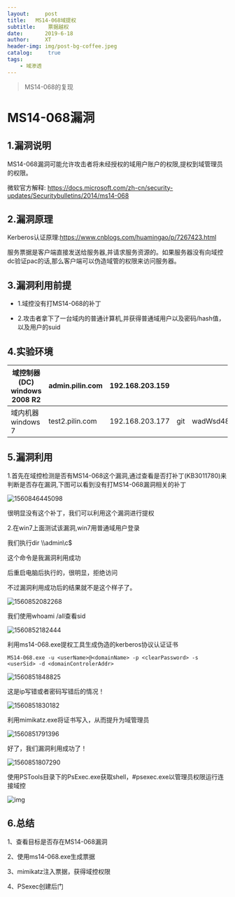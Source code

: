 ```yaml
---
layout:     post
title:   MS14-068域提权    
subtitle:    票据越权
date:       2019-6-18
author:     XT
header-img: img/post-bg-coffee.jpeg
catalog: 	 true
tags:
    - 域渗透
---
```



> MS14-068的复现

# MS14-068漏洞

## 1.漏洞说明

MS14-068漏洞可能允许攻击者将未经授权的域用户账户的权限,提权到域管理员的权限。

微软官方解释: https://docs.microsoft.com/zh-cn/security-updates/Securitybulletins/2014/ms14-068	

## 2.漏洞原理

Kerberos认证原理:https://www.cnblogs.com/huamingao/p/7267423.html

​      服务票据是客户端直接发送给服务器,并请求服务资源的。如果服务器没有向域控dc验证pac的话,那么客户端可以伪造域管的权限来访问服务器。

## 3.漏洞利用前提

- 1.域控没有打MS14-068的补丁

- 2.攻击者拿下了一台域内的普通计算机,并获得普通域用户以及密码/hash值，以及用户的suid



## 4.实验环境

| 域控制器(DC) windows 2008 R2 | admin.pilin.com | 192.168.203.159 |||
| ---------------------------- | --------------- | --------------- |------|----|
| 域内机器 windows 7           | test2.pilin.com | 192.168.203.177 |git|wadWsd48*|




## 5.漏洞利用

1.首先在域控检测是否有MS14-068这个漏洞,通过查看是否打补丁(KB3011780)来判断是否存在漏洞,下图可以看到没有打MS14-068漏洞相关的补丁

![1560846445098](https://raw.githubusercontent.com/xineting/xineting.github.io/master/pic/1560846445098.png)

很明显没有这个补丁，我们可以利用这个漏洞进行提权



2.在win7上面测试该漏洞,win7用普通域用户登录

我们执行dir \\\\admin\c$

这个命令是我漏洞利用成功

后重启电脑后执行的，很明显，拒绝访问

不过漏洞利用成功后的结果就不是这个样子了。

![1560852082268](https://raw.githubusercontent.com/xineting/xineting.github.io/master/pic/1560852082268.png)

我们使用whoami /all查看sid

![1560852182444](https://raw.githubusercontent.com/xineting/xineting.github.io/master/pic/1560852182444.png)

利用ms14-068.exe提权工具生成伪造的kerberos协议认证证书

```shell
MS14-068.exe -u <userName>@<domainName> -p <clearPassword> -s <userSid> -d <domainControlerAddr>
```

![1560851848825](https://raw.githubusercontent.com/xineting/xineting.github.io/master/pic/1560851848825.png)

这是ip写错或者密码写错后的情况！

![1560851830182](https://raw.githubusercontent.com/xineting/xineting.github.io/master/pic/1560851830182.png)

利用mimikatz.exe将证书写入，从而提升为域管理员

![1560851791396](https://raw.githubusercontent.com/xineting/xineting.github.io/master/pic/1560851791396.png)

好了，我们漏洞利用成功了！

![1560851807290](https://raw.githubusercontent.com/xineting/xineting.github.io/master/pic/1560851807290.png)

使用PSTools目录下的PsExec.exe获取shell，#psexec.exe以管理员权限运行连接域控

![img](https://raw.githubusercontent.com/xineting/xineting.github.io/master/pic/1592114-20190513224013264-1171023804.png)

## 6.总结

1、查看目标是否存在MS14-068漏洞

2、使用ms14-068.exe生成票据

3、mimikatz注入票据，获得域控权限

4、PSexec创建后门
